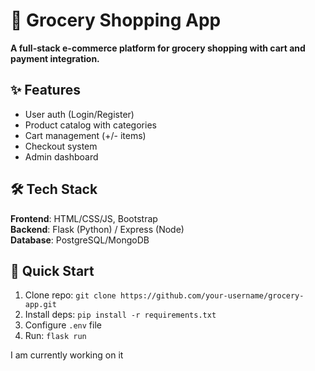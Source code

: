 # 🛒 Grocery Shopping App  
**A full-stack e-commerce platform for grocery shopping with cart and payment integration.**  

## ✨ Features  
- User auth (Login/Register)  
- Product catalog with categories  
- Cart management (+/- items)  
- Checkout system  
- Admin dashboard  

## 🛠️ Tech Stack  
**Frontend**: HTML/CSS/JS, Bootstrap  
**Backend**: Flask (Python) / Express (Node)  
**Database**: PostgreSQL/MongoDB  

## 🚀 Quick Start  
1. Clone repo: `git clone https://github.com/your-username/grocery-app.git`  
2. Install deps: `pip install -r requirements.txt`  
3. Configure `.env` file  
4. Run: `flask run`  

I am currently working on it 
